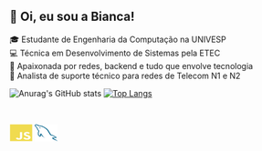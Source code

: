 ## 👋 Oi, eu sou a Bianca!

🎓 Estudante de Engenharia da Computação na UNIVESP  
💻 Técnica em Desenvolvimento de Sistemas pela ETEC  
🧠 Apaixonada por redes, backend e tudo que envolve tecnologia  
🚀 Analista de suporte técnico para redes de Telecom N1 e N2  


![Anurag's GitHub stats](https://github-readme-stats.vercel.app/api?username=paulabiancamenezes&show_icons=true&theme=dark)
[![Top Langs](https://github-readme-stats.vercel.app/api/top-langs/?username=paulabiancamenezes&layout=compact&theme=dark)](https://github.com/wallaceCoelho/github-readme-stats)

  ##
<div style="display: inline_block"><br>
  <img align="center" alt="Rafa-Js" height="30" width="40" src="https://raw.githubusercontent.com/devicons/devicon/master/icons/javascript/javascript-plain.svg">
  <img align="center" alt="Rafa-React" height="30" width="40" src="https://raw.githubusercontent.com/devicons/devicon/master/icons/mysql/mysql-original.svg">
</div>
<br>
